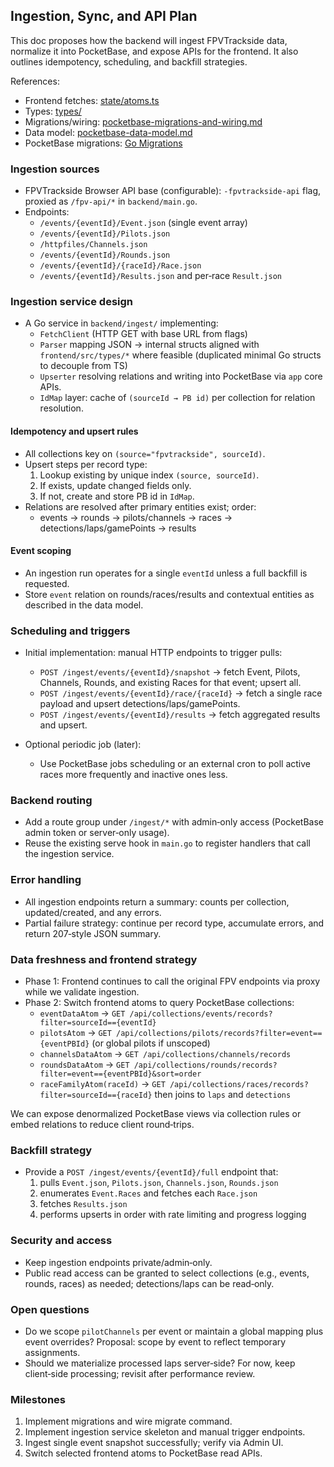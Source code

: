 ## Ingestion, Sync, and API Plan

This doc proposes how the backend will ingest FPVTrackside data, normalize it into PocketBase, and expose APIs for the frontend. It also outlines idempotency, scheduling, and backfill strategies.

References:
- Frontend fetches: [state/atoms.ts](mdc:frontend/src/state/atoms.ts)
- Types: [types/](mdc:frontend/src/types/index.ts)
- Migrations/wiring: [pocketbase-migrations-and-wiring.md](mdc:frontend/docs/pocketbase-migrations-and-wiring.md)
- Data model: [pocketbase-data-model.md](mdc:frontend/docs/pocketbase-data-model.md)
- PocketBase migrations: [Go Migrations](https://pocketbase.io/docs/go-migrations/)

### Ingestion sources

- FPVTrackside Browser API base (configurable): `-fpvtrackside-api` flag, proxied as `/fpv-api/*` in `backend/main.go`.
- Endpoints:
  - `/events/{eventId}/Event.json` (single event array)
  - `/events/{eventId}/Pilots.json`
  - `/httpfiles/Channels.json`
  - `/events/{eventId}/Rounds.json`
  - `/events/{eventId}/{raceId}/Race.json`
  - `/events/{eventId}/Results.json` and per‑race `Result.json`

### Ingestion service design

- A Go service in `backend/ingest/` implementing:
  - `FetchClient` (HTTP GET with base URL from flags)
  - `Parser` mapping JSON → internal structs aligned with `frontend/src/types/*` where feasible (duplicated minimal Go structs to decouple from TS)
  - `Upserter` resolving relations and writing into PocketBase via `app` core APIs.
  - `IdMap` layer: cache of `(sourceId → PB id)` per collection for relation resolution.

#### Idempotency and upsert rules

- All collections key on `(source="fpvtrackside", sourceId)`.
- Upsert steps per record type:
  1. Lookup existing by unique index `(source, sourceId)`.
  2. If exists, update changed fields only.
  3. If not, create and store PB id in `IdMap`.
- Relations are resolved after primary entities exist; order:
  - events → rounds → pilots/channels → races → detections/laps/gamePoints → results

#### Event scoping

- An ingestion run operates for a single `eventId` unless a full backfill is requested.
- Store `event` relation on rounds/races/results and contextual entities as described in the data model.

### Scheduling and triggers

- Initial implementation: manual HTTP endpoints to trigger pulls:
  - `POST /ingest/events/{eventId}/snapshot` → fetch Event, Pilots, Channels, Rounds, and existing Races for that event; upsert all.
  - `POST /ingest/events/{eventId}/race/{raceId}` → fetch a single race payload and upsert detections/laps/gamePoints.
  - `POST /ingest/events/{eventId}/results` → fetch aggregated results and upsert.

- Optional periodic job (later):
  - Use PocketBase jobs scheduling or an external cron to poll active races more frequently and inactive ones less.

### Backend routing

- Add a route group under `/ingest/*` with admin‑only access (PocketBase admin token or server‑only usage).
- Reuse the existing serve hook in `main.go` to register handlers that call the ingestion service.

### Error handling

- All ingestion endpoints return a summary: counts per collection, updated/created, and any errors.
- Partial failure strategy: continue per record type, accumulate errors, and return 207‑style JSON summary.

### Data freshness and frontend strategy

- Phase 1: Frontend continues to call the original FPV endpoints via proxy while we validate ingestion.
- Phase 2: Switch frontend atoms to query PocketBase collections:
  - `eventDataAtom` → `GET /api/collections/events/records?filter=sourceId=={eventId}`
  - `pilotsAtom` → `GET /api/collections/pilots/records?filter=event=={eventPBId}` (or global pilots if unscoped)
  - `channelsDataAtom` → `GET /api/collections/channels/records`
  - `roundsDataAtom` → `GET /api/collections/rounds/records?filter=event=={eventPBId}&sort=order`
  - `raceFamilyAtom(raceId)` → `GET /api/collections/races/records?filter=sourceId=={raceId}` then joins to `laps` and `detections`

We can expose denormalized PocketBase views via collection rules or embed relations to reduce client round‑trips.

### Backfill strategy

- Provide a `POST /ingest/events/{eventId}/full` endpoint that:
  1) pulls `Event.json`, `Pilots.json`, `Channels.json`, `Rounds.json`
  2) enumerates `Event.Races` and fetches each `Race.json`
  3) fetches `Results.json`
  4) performs upserts in order with rate limiting and progress logging

### Security and access

- Keep ingestion endpoints private/admin‑only.
- Public read access can be granted to select collections (e.g., events, rounds, races) as needed; detections/laps can be read‑only.

### Open questions

- Do we scope `pilotChannels` per event or maintain a global mapping plus event overrides? Proposal: scope by event to reflect temporary assignments.
- Should we materialize processed laps server‑side? For now, keep client‑side processing; revisit after performance review.

### Milestones

1. Implement migrations and wire migrate command.
2. Implement ingestion service skeleton and manual trigger endpoints.
3. Ingest single event snapshot successfully; verify via Admin UI.
4. Switch selected frontend atoms to PocketBase read APIs.



